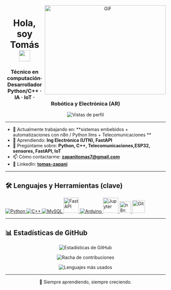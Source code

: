 <a target="_blank" align="center">
  <img align="right" height="280" width="380" alt="GIF" src="https://media.giphy.com/media/v1.Y2lkPTc5MGI3NjExaDZxZGt6bnZuOGxmcjd3YmlqOG42ZjRoNWw3c2Q3MWxnYnJqaXY4cSZlcD12MV9pbnRlcm5hbF9naWZfYnlfaWQmY3Q9Zw/qgQUggAC3Pfv687qPC/giphy.gif">
</a>

<h1 align="center">Hola, soy Tomás <img src="https://media.giphy.com/media/hvRJCLFzcasrR4ia7z/giphy.gif" width="35"></h1>
<h3 align="center">Técnico en computación· Desarrollador Python/C++ · IA · IoT · Robótica y Electrónica (AR)</h3>

<p align="center">
  <img src="https://komarev.com/ghpvc/?username=TomasZapani&label=Vistas%20de%20perfil&color=0e75b6&style=flat" alt="Vistas de perfil" />
</p>

---

- 🔭 Actualmente trabajando en: **sistemas embebidos + automatizaciones con n8n / Python llms + Telecomunicaciones **  
- 🌱 Aprendiendo: **Ing Electrónica (UTN), FastAPI**  
- 💬 Pregúntame sobre: **Python, C++, Telecomunicaciones,ESP32, sensores, FastAPI, IoT**  
- 📫 Cómo contactarme: **zapanitomas7@gmail.com**  
- 🔗 LinkedIn: **[tomas-zapani](https://www.linkedin.com/in/tomas-zapani-736722234/)**

---

## 🛠️ Lenguajes y Herramientas (clave)
<p align="left">
  <a href="https://www.python.org" target="_blank" rel="noreferrer">
    <img src="https://img.icons8.com/color/48/python--v1.png" alt="Python" />
  </a>
  <a href="https://isocpp.org/" target="_blank" rel="noreferrer">
    <img src="https://img.icons8.com/color/48/c-plus-plus-logo.png" alt="C++" />
  </a>
  <a href="https://www.mysql.com/" target="_blank" rel="noreferrer">
    <img src="https://img.icons8.com/fluency/48/mysql-logo.png" alt="MySQL" />
  </a>
  <a href="https://fastapi.tiangolo.com/" target="_blank" rel="noreferrer">
    <img src="https://fastapi.tiangolo.com/img/logo-margin/logo-teal.png" alt="FastAPI" height="48"/>
  </a>
  <a href="https://www.arduino.cc/" target="_blank" rel="noreferrer">
    <img src="https://img.icons8.com/color/48/arduino.png" alt="Arduino" />
  </a>
  <a href="https://jupyter.org/" target="_blank" rel="noreferrer">
    <img src="https://upload.wikimedia.org/wikipedia/commons/3/38/Jupyter_logo.svg" alt="Jupyter" height="48"/>
  </a>
  <a href="https://n8n.io/" target="_blank" rel="noreferrer">
    <img src="https://raw.githubusercontent.com/n8n-io/n8n/master/assets/images/n8n-logo.png" alt="n8n" height="36"/>
  </a>
  <a href="https://git-scm.com/" target="_blank" rel="noreferrer">
    <img src="https://www.vectorlogo.zone/logos/git-scm/git-scm-icon.svg" alt="Git" height="40"/>
  </a>
</p>

---

## 📊 Estadísticas de GitHub
<p align="center">
  <img src="https://github-readme-stats.vercel.app/api?username=TomasZapani&show_icons=true&theme=tokyonight" alt="Estadísticas de GitHub"/>
</p>
<p align="center">
  <img src="https://github-readme-streak-stats.herokuapp.com?user=TomasZapani&theme=tokyonight" alt="Racha de contribuciones"/>
</p>
<p align="center">
  <img src="https://github-readme-stats.vercel.app/api/top-langs?username=TomasZapani&show_icons=true&layout=compact&theme=tokyonight" alt="Lenguajes más usados"/>
</p>

---

<p align="center">💌 Siempre aprendiendo, siempre creciendo.</p>
